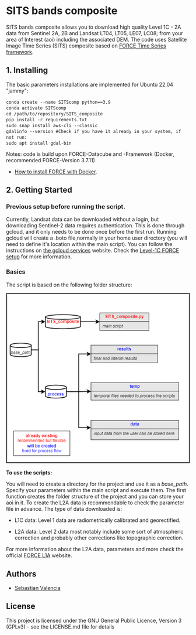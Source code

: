 # SITS bands composite

SITS bands composite allows you to download high quality Level 1C - 2A data from Sentinel 2A, 2B and Landsat LT04, LT05, LE07, LC08; 
from your area of Interest (aoi) including the associated DEM. 
The code uses Satellite Image Time Series (SITS) composite based on [FORCE Time Series framework](https://force-eo.readthedocs.io/en/latest/index.html).

## 1. Installing

The basic parameters installations are implemented for Ubuntu 22.04 "jammy":


```
conda create --name SITScomp python==3.9
conda activate SITScomp
cd /path/to/repository/SITS_composite
pip install -r requirements.txt
sudo snap install aws-cli --classic
gdalinfo --version #Check if you have it already in your system, if not run:
sudo apt install gdal-bin
```
Notes:
code is build upon FORCE-Datacube and -Framework (Docker, recommended FORCE-Version 3.7.11)

* [How to install FORCE with Docker](https://force-eo.readthedocs.io/en/latest/setup/docker.html#docker).

## 2. Getting Started

### Previous setup before running the script.

Currently, Landsat data can be downloaded without a login, but downloading Sentinel-2 data requires authentication. 
This is done through gcloud, and it only needs to be done once before the first run. Running gcloud will create a 
.boto file,normally in your home user directory (you will need to define it's location within the main script).
You can follow the instructions on 
[the gcloud services](https://cloud.google.com/sdk/docs/install) website. Check the [Level-1C FORCE setup](https://force-eo.readthedocs.io/en/latest/howto/level1-csd.html) for more information.



### Basics

The script is based on the following folder structure:

![structure](img/SITS_class_image.png)

**To use the scripts:**

You will need to create a directory for the project and use it as a _base_path_. 
Specify your parameters within the main script and execute them. 
The first function creates the folder structure of the project and you can store your aoi in it.
To create the L2A data is recommendable to check the parameter file in advance. The type of data downloaded is:
* L1C data:
Level 1 data are radiometrically calibrated and georectified.

* L2A data:
Level 2 data most notably include some sort of atmospheric correction and probably other corrections like topographic 
correction.

For more information about the L2A data, parameters and more check the official [FORCE L1A](https://force-eo.readthedocs.io/en/latest/howto/l2-ard.html) website.

## Authors

* [Sebastian Valencia](https://github.com/Azarozo19)

## License

This project is licensed under the GNU General Public Licence, Version 3 (GPLv3) - see the LICENSE.md file for details

